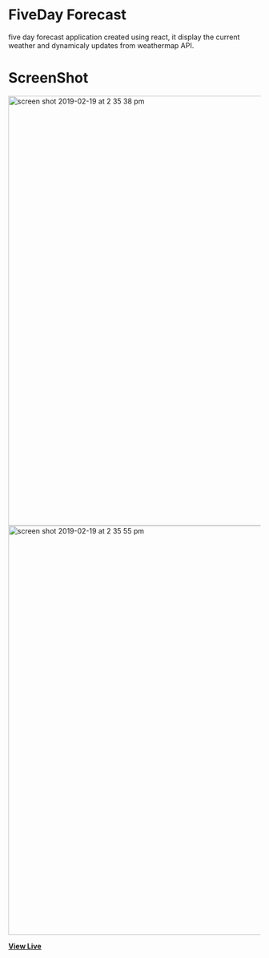 # FiveDay Forecast

five day forecast application created using react, it display the current weather and dynamicaly updates from weathermap API.

# ScreenShot

<img width="857" alt="screen shot 2019-02-19 at 2 35 38 pm" src="https://user-images.githubusercontent.com/28902787/53066085-22294180-3483-11e9-9440-73e82fc22ac9.png">
<img width="816" alt="screen shot 2019-02-19 at 2 35 55 pm" src="https://user-images.githubusercontent.com/28902787/53066088-26555f00-3483-11e9-97ec-5f815aab4e57.png">

**[View Live](http://fivedayforecasts.surge.sh/)**
